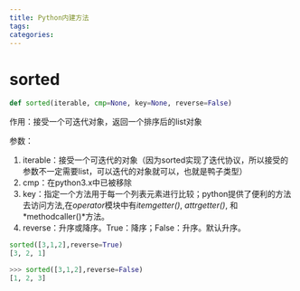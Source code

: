 ```yaml
---
title: Python内建方法
tags:
categories:
---
```


<!-- more -->

# sorted

``` python
def sorted(iterable, cmp=None, key=None, reverse=False)
```

作用：接受一个可迭代对象，返回一个排序后的list对象

参数：

1. iterable：接受一个可迭代的对象（因为sorted实现了迭代协议，所以接受的参数不一定需要list，可以迭代的对象就可以，也就是鸭子类型）
2. cmp：在python3.x中已被移除
3. key：指定一个方法用于每一个列表元素进行比较；python提供了便利的方法去访问方法,在*operator*模块中有*itemgetter()*, *attrgetter()*, 和*methodcaller()*方法。
4. reverse：升序或降序。True：降序；False：升序。默认升序。

``` python
sorted([3,1,2],reverse=True)
[3, 2, 1]

>>> sorted([3,1,2],reverse=False)
[1, 2, 3]
```
